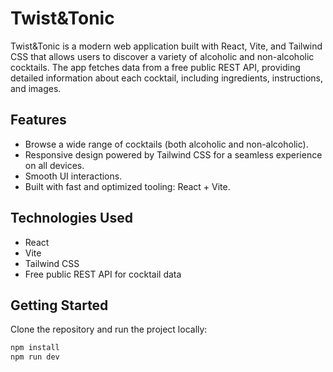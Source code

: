 # Twist&Tonic

Twist&Tonic is a modern web application built with React, Vite, and Tailwind CSS that allows users to discover a variety of alcoholic and non-alcoholic cocktails. The app fetches data from a free public REST API, providing detailed information about each cocktail, including ingredients, instructions, and images.

## Features

- Browse a wide range of cocktails (both alcoholic and non-alcoholic).
- Responsive design powered by Tailwind CSS for a seamless experience on all devices.
- Smooth UI interactions.
- Built with fast and optimized tooling: React + Vite.

## Technologies Used

- React
- Vite
- Tailwind CSS
- Free public REST API for cocktail data

## Getting Started

Clone the repository and run the project locally:

```bash
npm install
npm run dev

